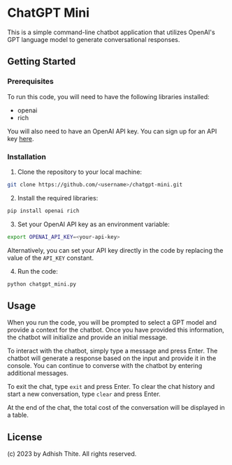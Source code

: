 # ChatGPT Mini

This is a simple command-line chatbot application that utilizes OpenAI's GPT language model to generate conversational responses.


## Getting Started

### Prerequisites

To run this code, you will need to have the following libraries installed:

- openai
- rich


You will also need to have an OpenAI API key. You can sign up for an API key [here](https://beta.openai.com/signup/).

### Installation

1. Clone the repository to your local machine:

```bash
git clone https://github.com/<username>/chatgpt-mini.git
```

2. Install the required libraries:

```bash
pip install openai rich
```

3. Set your OpenAI API key as an environment variable:

```bash
export OPENAI_API_KEY=<your-api-key>
```

Alternatively, you can set your API key directly in the code by replacing the value of the `API_KEY` constant.

4. Run the code:

```bash
python chatgpt_mini.py
```

## Usage

When you run the code, you will be prompted to select a GPT model and provide a context for the chatbot. Once you have provided this information, the chatbot will initialize and provide an initial message.

To interact with the chatbot, simply type a message and press Enter. The chatbot will generate a response based on the input and provide it in the console. You can continue to converse with the chatbot by entering additional messages.

To exit the chat, type `exit` and press Enter. To clear the chat history and start a new conversation, type `clear` and press Enter.

At the end of the chat, the total cost of the conversation will be displayed in a table.

## License

(c) 2023 by Adhish Thite. All rights reserved.
